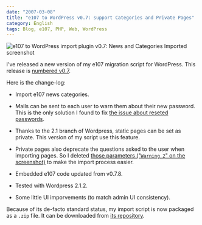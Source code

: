 ```yaml
---
date: "2007-03-08"
title: "e107 to WordPress v0.7: support Categories and Private Pages"
category: English
tags: Blog, e107, PHP, Web, WordPress
---
```


![e107 to WordPress import plugin v0.7: News and Categories Imported screenshot]({attach}e107-to-wordpress-v07-news-and-category-imported1.png)

I've released a new version of my e107 migration script for WordPress. This release is [numbered v0.7](https://wordpress.org/extend/plugins/e107-importer/).

Here is the change-log:

  * Import e107 news categories.

  * Mails can be sent to each user to warn them about their new password. This is the only solution I found to fix [the issue about reseted passwords](https://kevin.deldycke.com/2006/wordpress-to-e107-v06-better-content-rendering-and-extended-news-support#comment-769309748).

  * Thanks to the 2.1 branch of Wordpress, static pages can be set as private. This version of my script use this feature.

  * Private pages also deprecate the questions asked to the user when importing pages. So I deleted [those parameters ("`Warning 2`" on the screenshot)]({attach}e107-to-wordpress-v05.png) to make the import process easier.

  * Embedded e107 code updated from v0.7.8.

  * Tested with Wordpress 2.1.2.

  * Some little UI imporvements (to match admin UI consistency).

Because of its de-facto standard status, my import script is now packaged as a `.zip` file. It can be downloaded from [its repository](https://github.com/kdeldycke/e107-importer).

